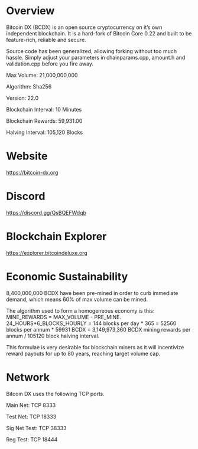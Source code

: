 # Overview
Bitcoin DX (BCDX) is an open source cryptocurrency on it’s own independent blockchain. It is a hard-fork of Bitcoin Core 0.22 and built to be feature-rich, reliable and secure.

Source code has been generalized, allowing forking without too much hassle. Simply adjust your parameters in chainparams.cpp, amount.h and validation.cpp before you fire away.

Max Volume: 21,000,000,000

Algorithm:	Sha256

Version:	22.0

Blockchain Interval:	10 Minutes

Blockchain Rewards:	59,931.00

Halving Interval:	105,120 Blocks

# Website
https://bitcoin-dx.org

# Discord
https://discord.gg/QsBQEFWdqb

# Blockchain Explorer
https://explorer.bitcoindeluxe.org

# Economic Sustainability
8,400,000,000 BCDX have been pre-mined in order to curb immediate demand, which means 60% of max volume can be mined.

The algorithm used to form a homogeneous economy is this:
MINE_REWARDS = MAX_VOLUME - PRE_MINE.
24_HOURS*6_BLOCKS_HOURLY = 144 blocks per day * 365 = 52560 blocks per annum * 59931 BCDX = 3,149,973,360 BCDX mining rewards per annum / 105120 block halving interval.

This formulae is very desirable for blockchain miners as it will incentivize reward payouts for up to 80 years, reaching target volume cap.

# Network
Bitcoin DX uses the following TCP ports.

Main Net:	TCP	8333

Test Net:	TCP	18333

Sig Net Test:	TCP	38333

Reg Test:	TCP	18444
